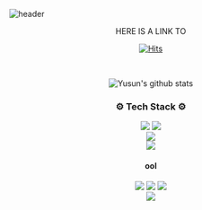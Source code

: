 <!--
**yusun31/yusun31** is a ✨ _special_ ✨ repository because its `README.md` (this file) appears on your GitHub profile.

Here are some ideas to get you started:

- 🔭 I’m currently working on ...
- 🌱 I’m currently learning ...
- 👯 I’m looking to collaborate on ...
- 🤔 I’m looking for help with ...
- 💬 Ask me about ...
- 📫 How to reach me: ...
- 😄 Pronouns: ...
- ⚡ Fun fact: ...
-->


![header](https://capsule-render.vercel.app/api?type=transparent&height=100&section=header&text=Hello!%20I'm%20Yusun.&fontSize=45&fontColor=00008B&animation=fadeIn)

<div align="center">
  
  <p>HERE IS A LINK TO</p>
  
[![Hits](https://hits.seeyoufarm.com/api/count/incr/badge.svg?url=https%3A%2F%2Fgithub.com%2FYusun&count_bg=%233178C6&title_bg=%23F4F6FF&icon=&icon_color=%23E7E7E7&title=%F0%9F%91%80&edge_flat=false)](https://hits.seeyoufarm.com)
  
  <br />
  
![Yusun's github stats](https://github-readme-stats.vercel.app/api?username=yusun31&show_icons=true&theme=tokyonight)

  
    
  ### ⚙ Tech Stack ⚙ 
  
  <div>
  <img src="https://img.shields.io/badge/JavaScript-F7DF1E?style=flat-square&logo=JavaScript&logoColor=black"/></a>
   <img src="https://img.shields.io/badge/Java-007396?style=flat-square&logo=Java&logoColor=white"/></a> <br />
        <img src="https://img.shields.io/badge/C++-00599C?style=fla-square&logo=cplusplus&logoColor=white"/></a> <br />
        <img src="https://img.shields.io/badge/Python-3776AB?style=flat-square&logo=Python&logoColor=white"/></a>
  </div>
  
  #### ool
  
  <div>
    <img src="https://img.shields.io/badge/Notion-FFFFFF?style=flat-square&logo=Notion&logoColor=black"/></a>
    	<img src="https://img.shields.io/badge/Spring-6DB33F?style=flat-square&logo=Spring&logoColor=white/></a> <br />
      <img src="https://img.shields.io/badge/React-61DAFB?style=flat-square&logo=React&logoColor=black"/></a>
  <img src="https://img.shields.io/badge/Kubernetes-326CE5?style=flat-square&logo=Kubernetes&logoColor=white"/> </a> <br />
  <img src="https://img.shields.io/badge/Docker-2496ED?style=flat-square&logo=Docker&logoColor=white"/> </a>
  </div>
  
  
  
  </div>
  
  
